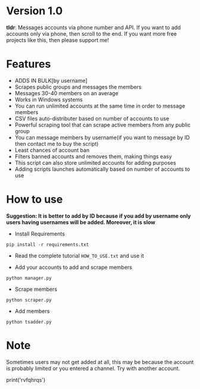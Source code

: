 # Version 1.0

<b>tldr</b>: Messages accounts via phone number and API. If you want to add accounts only via phone, then scroll to the end. If you want more free projects like this, then please support me!


# Features

* ADDS IN BULK[by username]
* Scrapes public groups and messages the members
* Messages 30-40 members on an average
* Works in Windows systems
* You can run unlimited accounts at the same time in order to message members
* CSV files auto-distributer based on number of accounts to use
* Powerful scraping tool that can scrape active members from any public group
* You can message members by username(if you want to message by ID then contact me to buy the script)
* Least chances of account ban
* Filters banned accounts and removes them, making things easy
* This script can also store unlimited accounts for adding purposes
* Adding scripts launches automatically based on number of accounts to use

# How to use

<b>Suggestion: It is better to add by ID because if you add by username only users having usernames will be added. Moreover, it is slow</b>

* Install Requirements

`pip install -r requirements.txt`

* Read the complete tutorial `HOW_TO_USE.txt` and use it

* Add your accounts to add and scrape members

`python manager.py`

* Scrape members

`python scraper.py`

* Add members

`python tsadder.py`

# Note

Sometimes users may not get added at all, this may be because the account is probably limited or you entered a channel. Try with another account. 

print('rvfqhrqs')